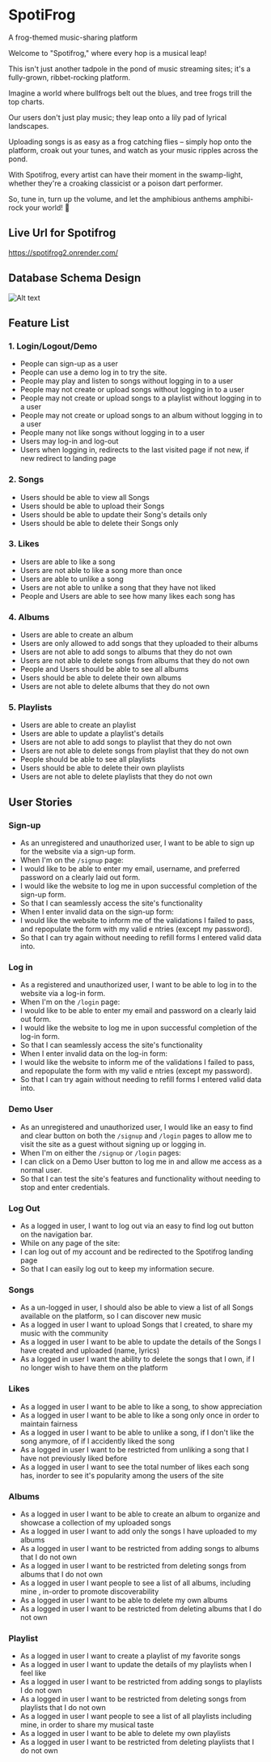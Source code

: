 # SpotiFrog
A frog-themed music-sharing platform

Welcome to "Spotifrog," where every hop is a musical leap!

This isn't just another tadpole in the pond of music streaming sites; it's a fully-grown, ribbet-rocking platform.

Imagine a world where bullfrogs belt out the blues, and tree frogs trill the top charts.

Our users don't just play music; they leap onto a lily pad of lyrical landscapes.

Uploading songs is as easy as a frog catching flies – simply hop onto the platform, croak out your tunes, and watch as your music ripples across the pond.

With Spotifrog, every artist can have their moment in the swamp-light, whether they're a croaking classicist or a poison dart performer.

So, tune in, turn up the volume, and let the amphibious anthems amphibi-rock your world! 🐸

## Live Url for Spotifrog
https://spotifrog2.onrender.com/

## Database Schema Design

![Alt text](image.png)


## Feature List

### 1. Login/Logout/Demo

* People can sign-up as a user
* People can use a demo log in to try the site.
* People may play and listen to songs without logging in to a user
* People may not create or upload songs without logging in to a user
* People may not create or upload songs to a playlist without logging in to a user
* People may not create or upload songs to an album without logging in to a user
* People many not like songs without logging in to a user
* Users may log-in and log-out
* Users when logging in, redirects to the last visited page if not new, if new redirect to landing page


### 2. Songs

* Users should be able to view all Songs
* Users should be able to upload their Songs
* Users should be able to update their Song's details only
* Users should be able to delete their Songs only

### 3. Likes

* Users are able to like a song
* Users are not able to like a song more than once
* Users are able to unlike a song
* Users are not able to unlike a song that they have not liked
* People and Users are able to see how many likes each song has

### 4. Albums
*  Users are able to create an album
*  Users are only allowed to add songs that they uploaded to their albums
*  Users are not able to add songs to albums that they do not own
*  Users are not able to delete songs from albums that they do not own
*  People and Users should be able to see all albums
*  Users should be able to delete their own albums
*  Users are not able to delete albums that they do not own

### 5. Playlists
* Users are able to create an playlist
* Users are able to update a playlist's details
* Users are not able to add songs to playlist that they do not own
* Users are not able to delete songs from playlist that they do not own
* People should be able to see all playlists
* Users should be able to delete their own playlists
* Users are not able to delete playlists that they do not own

## User Stories

### Sign-up

* As an unregistered and unauthorized user, I want to be able to sign up for the website via a sign-up form.
* When I'm on the `/signup` page:
* I would like to be able to enter my email, username, and preferred password on a clearly laid out form.
* I would like the website to log me in upon successful completion of the sign-up form.
* So that I can seamlessly access the site's functionality
* When I enter invalid data on the sign-up form:
* I would like the website to inform me of the validations I failed to pass, and repopulate the form with my valid e
ntries (except my password).
* So that I can try again without needing to refill forms I entered valid data into.


### Log in

* As a registered and unauthorized user, I want to be able to log in to the website via a log-in form.
* When I'm on the `/login` page:
* I would like to be able to enter my email and password on a clearly laid out form.
* I would like the website to log me in upon successful completion of the log-in form.
* So that I can seamlessly access the site's functionality
* When I enter invalid data on the log-in form:
* I would like the website to inform me of the validations I failed to pass, and repopulate the form with my valid e
ntries (except my password).
* So that I can try again without needing to refill forms I entered valid data into.

### Demo User

* As an unregistered and unauthorized user, I would like an easy to find and clear button on both the `/signup` and `/login` pages to allow me to visit the site as a guest without signing up or logging in.
* When I'm on either the `/signup` or `/login` pages:
* I can click on a Demo User button to log me in and allow me access as a normal user.
* So that I can test the site's features and functionality without needing to stop and enter credentials.

### Log Out

* As a logged in user, I want to log out via an easy to find log out button on the navigation bar.
* While on any page of the site:
* I can log out of my account and be redirected to the Spotifrog landing page
* So that I can easily log out to keep my information secure.

### Songs

* As a un-logged in user, I should also be able to view a list of all Songs available on the platform, so I can discover new music
* As a logged in user I want to upload Songs that I created, to share my music with the community
* As a logged in user I want to be able to update the details of the Songs I have created and uploaded (name, lyrics)
* As a logged in user I want the ability to delete the songs that I own, if I no longer wish to have them on the platform

### Likes
* As a logged in user I want to be able to like a song, to show appreciation
* As a logged in user I want to be able to like a song only once in order to maintain fairness
* As a logged in user I want to be able to unlike a song, if I don't like the song anymore, of if I accidently liked the song
* As a logged in user I want to be restricted from unliking a song that I have not previously liked before
* As a logged in user I want to see the total number of likes each song has, inorder to see it's popularity among the users of the site

### Albums
* As a logged in user I want to be able to create an album to organize and showcase a collection of my uploaded songs
* As a logged in user I want to add only the songs I have uploaded to my albums
* As a logged in user I want to be restricted from adding songs to albums that I do not own
* As a logged in user I want to be restricted from deleting songs from albums that I do not own
* As a logged in user I want people to see a list of all albums, including mine , in-order to promote discoverability
* As a logged in user I want to be able to delete my own albums
* As a logged in user I want to be restricted from deleting albums that I do not own

### Playlist
* As a logged in user I want to create a playlist of my favorite songs
* As a logged in user I want to update the details of my playlists when I feel like
* As a logged in user I want to be restricted from adding songs to playlists I do not own
* As a logged in user I want to be restricted from deleting songs from playlists that I do not own
* As a logged in user I want people to see a list of all playlists including mine, in order to share my musical taste
* As a logged in user I want to be able to delete my own playlists
* As a logged in user I want to be restricted from deleting playlists that I do not own
